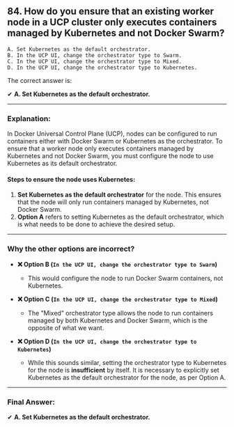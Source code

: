 ## 84. How do you ensure that an existing worker node in a UCP cluster only executes containers managed by Kubernetes and not Docker Swarm?
```
A. Set Kubernetes as the default orchestrator.  
B. In the UCP UI, change the orchestrator type to Swarm.  
C. In the UCP UI, change the orchestrator type to Mixed.  
D. In the UCP UI, change the orchestrator type to Kubernetes.  
```

The correct answer is:

✔ **A. Set Kubernetes as the default orchestrator.**

---

### **Explanation:**

In Docker Universal Control Plane (UCP), nodes can be configured to run containers either with Docker Swarm or Kubernetes as the orchestrator. To ensure that a worker node only executes containers managed by Kubernetes and not Docker Swarm, you must configure the node to use Kubernetes as its default orchestrator.

#### **Steps to ensure the node uses Kubernetes**:
1. **Set Kubernetes as the default orchestrator** for the node. This ensures that the node will only run containers managed by Kubernetes, not Docker Swarm.
2. **Option A** refers to setting Kubernetes as the default orchestrator, which is what needs to be done to achieve the desired setup.

---

### **Why the other options are incorrect?**

- **❌ Option B (`In the UCP UI, change the orchestrator type to Swarm`)**  
  - This would configure the node to run Docker Swarm containers, not Kubernetes.

- **❌ Option C (`In the UCP UI, change the orchestrator type to Mixed`)**  
  - The "Mixed" orchestrator type allows the node to run containers managed by both Kubernetes and Docker Swarm, which is the opposite of what we want.

- **❌ Option D (`In the UCP UI, change the orchestrator type to Kubernetes`)**  
  - While this sounds similar, setting the orchestrator type to Kubernetes for the node is **insufficient** by itself. It is necessary to explicitly set Kubernetes as the default orchestrator for the node, as per Option A.

---

### **Final Answer:**  
✔ **A. Set Kubernetes as the default orchestrator.**
